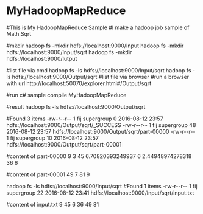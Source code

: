 # MyHadoopMapReduce
#This is My HadoopMapReduce Sample
#I make a hadoop job sample of Math.Sqrt

#mkdir
hadoop fs -mkdir hdfs://localhost:9000/Input
hadoop fs -mkdir hdfs://localhost:9000/Input/sqrt
hadoop fs -mkdir hdfs://localhost:9000/Iutput

#list file via cmd
hadoop fs -ls hdfs://localhost:9000/Input/sqrt
hadoop fs -ls hdfs://localhost:9000/Output/sqrt
#list file via browser
#run a browser with url 
http://localhost:50070/explorer.html#/Output/sqrt

#run c# sample 
compile MyHadoopMapReduce

#result
hadoop fs -ls hdfs://localhost:9000/Output/sqrt

#Found 3 items
-rw-r--r--   1 fij supergroup          0 2016-08-12 23:57 hdfs://localhost:9000/Output/sqrt/_SUCCESS
-rw-r--r--   1 fij supergroup         48 2016-08-12 23:57 hdfs://localhost:9000/Output/sqrt/part-00000
-rw-r--r--   1 fij supergroup         10 2016-08-12 23:57 hdfs://localhost:9000/Output/sqrt/part-00001

#content of part-00000
9	3
45	6.70820393249937
6	2.44948974278318
36	6

#content of part-00001
49	7
81	9


hadoop fs -ls hdfs://localhost:9000/Input/sqrt
#Found 1 items
-rw-r--r--   1 fij supergroup         22 2016-08-12 23:41 hdfs://localhost:9000/Input/sqrt/input.txt

#content of input.txt
9
45
6
36
49
81
